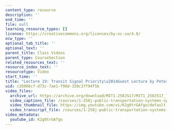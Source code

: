 ```yaml
---
content_type: resource
description: ''
end_time: ''
file: null
learning_resource_types: []
license: https://creativecommons.org/licenses/by-nc-sa/4.0/
ocw_type: ''
optional_tab_title: ''
optional_text: ''
parent_title: Class Videos
parent_type: CourseSection
related_resources_text: ''
resource_index_text: ''
resourcetype: Video
start_time: ''
title: "Lecture 19: Transit Signal Priority\u2014Guest Lecture by Peter G. Furth"
uid: c26966cf-d73c-7ae1-f98d-320c37f94f5b
video_files:
  archive_url: https://archive.org/download/MIT1.258JS17/MIT1_258JS17_lec19_300k.mp4
  video_captions_file: /courses/1-258j-public-transportation-systems-spring-2017/846b21ca8359545c818d060b67e7baf6_K2g0trGAfgo.vtt
  video_thumbnail_file: https://img.youtube.com/vi/K2g0trGAfgo/default.jpg
  video_transcript_file: /courses/1-258j-public-transportation-systems-spring-2017/873927329630cd2f6010a759a3f1e8e0_K2g0trGAfgo.pdf
video_metadata:
  youtube_id: K2g0trGAfgo
---
```

